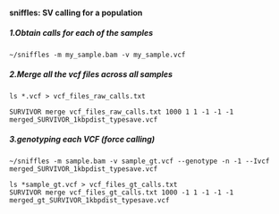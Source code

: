 #### sniffles: SV calling for a population 
##### 1.Obtain calls for each of the samples
```
~/sniffles -m my_sample.bam -v my_sample.vcf
```
##### 2.Merge all the vcf files across all samples
```
ls *.vcf > vcf_files_raw_calls.txt

SURVIVOR merge vcf_files_raw_calls.txt 1000 1 1 -1 -1 -1 merged_SURVIVOR_1kbpdist_typesave.vcf
```
##### 3.genotyping each VCF (force calling)
```
~/sniffles -m sample.bam -v sample_gt.vcf --genotype -n -1 --Ivcf merged_SURVIVOR_1kbpdist_typesave.vcf

ls *sample_gt.vcf > vcf_files_gt_calls.txt
SURVIVOR merge vcf_files_gt_calls.txt 1000 -1 1 -1 -1 -1 merged_gt_SURVIVOR_1kbpdist_typesave.vcf
```
